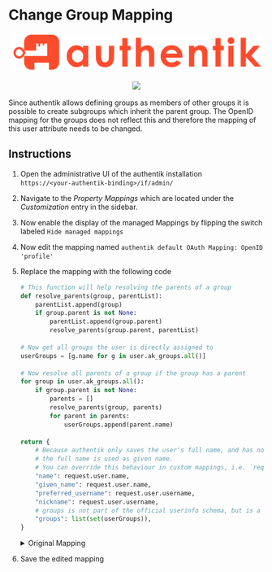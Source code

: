 # Change Group Mapping

<p align="center">
<img height="75dp" src="https://github.com/goauthentik/authentik/raw/3ecc715e91ed0bb8b019d2a8fe42d0eb6531a341/web/icons/icon_left_brand.svg"/><br><br>
<img src="https://img.shields.io/badge/Importance-High-critical?style=for-the-badge"/>
</p>

Since authentik allows defining groups as members of other groups it is possible
to create subgroups which inherit the parent group.
The OpenID mapping for the groups does not reflect this and therefore the 
mapping of this user attribute needs to be changed.

## Instructions
1. Open the administrative UI of the authentik installation<br>
`https://<your-authentik-binding>/if/admin/` <br>

2. Navigate to the _Property Mappings_ which are located under the _Customization_
   entry in the sidebar.

3. Now enable the display of the managed Mappings by flipping the switch labeled
   `Hide managed mappings`

4. Now edit the mapping named `authentik default OAuth Mapping: OpenID 'profile'`

5. Replace the mapping with the following code
    ```python
    # This function will help resolving the parents of a group
    def resolve_parents(group, parentList):
        parentList.append(group)
        if group.parent is not None:
            parentList.append(group.parent)
            resolve_parents(group.parent, parentList)
    
    # Now get all groups the user is directly assigned to
    userGroups = [g.name for g in user.ak_groups.all()]

    # Now resolve all parents of a group if the group has a parent
    for group in user.ak_groups.all():
        if group.parent is not None:
            parents = []
            resolve_parents(group, parents)
            for parent in parents:
                userGroups.append(parent.name)

    return {
        # Because authentik only saves the user's full name, and has no concept of first and last names,
        # the full name is used as given name.
        # You can override this behaviour in custom mappings, i.e. `request.user.name.split(" ")`
        "name": request.user.name,
        "given_name": request.user.name,
        "preferred_username": request.user.username,
        "nickname": request.user.username,
        # groups is not part of the official userinfo schema, but is a quasi-standard
        "groups": list(set(userGroups)),
    }
    ```

    <details>
    <summary>Original Mapping</summary>

    ```python
    return {
        # Because authentik only saves the user's full name, and has no concept of first and last names,
        # the full name is used as given name.
        # You can override this behaviour in custom mappings, i.e. `request.user.name.split(" ")`
        "name": request.user.name,
        "given_name": request.user.name,
        "preferred_username": request.user.username,
        "nickname": request.user.username,
        # groups is not part of the official userinfo schema, but is a quasi-standard
        "groups": [group.name for group in request.user.ak_groups.all()],
    }
    ```
    </details>

6. Save the edited mapping
